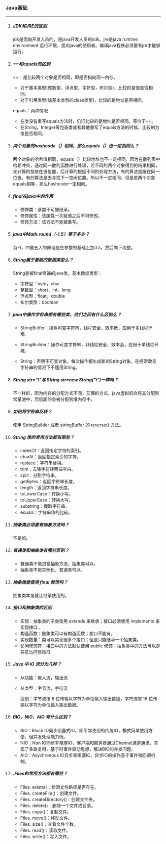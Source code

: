 ### Java基础

***

1. ##### JDK和JRE的区别

   jdk是面向开发人员的，是java开发人员的sdk。jre是java runtime environment 运行环境，面向java的使用者。编译java程序必须要有jre才能够运行。

2. ##### ==和equals的区别

   ==：是比较两个对象是否相同，即是否指向同一内存。

   - 对于基本类型(整数型，浮点型，字符型，布尔型)，比较的是值是否相同。
   - 对于引用类型(除基本类型的class类型)，比较的是地址是否相同。

   equals：两种情况

   - 在类没有重写equals方法时，仍旧比较的是地址是否相同。等价于==。
   - 在String，Integer等包装类或者其他重写了equals方法的时候，比较的为值是否相同。

3. ##### 两个对象的hashcode（）相同，那么equals（）也一定相同么？

   两个对象的哈希值相同，equals（）比较地址也不一定相同，因为在散列表中哈希冲突，通过同一散列函数进行处理，若不同的两个对象得到的结果相同，先计算的存放在该位置，后计算的根据不同的处理方法，有的算法是跟在同一位置，有的算法是去寻找下一空闲位置。所以不一定相同。但是若两个对象equals相等，那么hashcode一定相同。

4. ##### final在java中的作用

   - 修饰类：该类不可被继承。
   - 修饰属性：该属性一次赋值之后不可修改。
   - 修饰方法：该方法不能被重写。

5. ##### java中Math.round（-1.5）等于多少？

   为-1，四舍五入的原理是在参数的基础上加0.5，然后向下取整。

6. ##### String属于基础的数据类型么？

   String是被final修饰的java类。基本数据类型：

   - 字符型：byte，char
   - 整数型：short，int，long
   - 浮点型：float，double
   - 布尔类型：boolean

7. ##### java中操作字符串都有哪些类，他们之间有什么区别么？

   - StringBuffer：操纵可变字符串，线程安全，效率低，应用于多线程环境。

   - StringBuilder：操作可变字符串，非线程安全，效率高，应用于单线程环境。
   - String：声明不可变对象，每次操作都生成新的String对象。在经常改变字符串的情况下不适用String。																					

8. ##### String str="i"与 String str=new String("i")一样吗？

   不一样的，因为内存的分配方式不同，前面的方式，java虚拟机会将其分配到常量池中，而后面的会被分配到堆内存中。

9. ##### 如何将字符串反转？

    使用 StringBuilder 或者 stringBuffer 的 reverse() 方法。 

10. ##### String 类的常用方法都有那些？

    - indexOf：返回指定字符的索引。
    - charAt：返回指定索引的字符。
    - replace：字符串替换。
    - trim：去除字符转两端空白。
    - spilt：分割字符串。
    - getBytes：返回字符串长度。
    - length：返回字符串长度。
    - toLowerCase：转换小写。
    - toUpperCase：转换大写。
    - substring：截取字符串。
    - equals：字符串值的比较。

11. ##### 抽象类必须要有抽象方法吗？

    不是的。

12. ##### 普通类和抽象类有哪些区别？

    - 普通类不能包含抽象方法，抽象类可以。
    - 抽象类不能实例化，普通类可以。

13. ##### 抽象类能使用 final 修饰吗？

    抽象类本身就让继承使用的。

14. ##### 接口和抽象类的区别

    - 实现：抽象类的子类使用 extends 来继承；接口必须使用 implements 来实现接口 。
    - 构造函数：抽象类可以有构造函数；接口不能有。 
    - 实现数量：类可以实现很多个接口；但是只能继承一个抽象类。 
    - 访问修饰符：接口中的方法默认使用 public 修饰；抽象类中的方法可以是任意访问修饰符 

15. ##### Java 中 IO 流分为几种？

    - 从功能：输入流，输出流

    - 从类型：字节流，字符流

      区别：字节流按 8 位传输以字节为单位输入输出数据，字符流按 16 位传输以字符为单位输入输出数据。 

16. ##### BIO、NIO、AIO 有什么区别？

    - BIO：Block IO同步阻塞式IO，即平常使用的传统IO，模式简单使用方便，但并发处理能力低。
    - NIO：Non IO同步非阻塞IO，客户端和服务器通过Channel通道通讯，实现了多路复用，基于时事件驱动思想，解决BIO的并发问题。
    - AIO：Asychronous IO异步非阻塞IO。异步IO的操作基于事件和回调机制。

17. ##### .Files的常用方法都有哪些？

    - Files. exists()：检测文件路径是否存在。
    - Files. createFile()：创建文件。
    - Files. createDirectory()：创建文件夹。
    - Files. delete()：删除一个文件或目录。
    - Files. copy()：复制文件。
    - Files. move()：移动文件。
    - Files. size()：查看文件个数。
    - Files. read()：读取文件。
    - Files. write()：写入文件。

